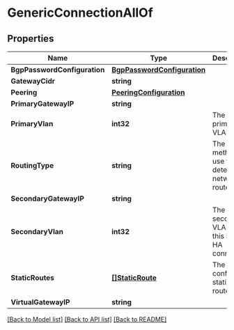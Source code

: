 # GenericConnectionAllOf

## Properties

Name | Type | Description | Notes
------------ | ------------- | ------------- | -------------
**BgpPasswordConfiguration** | [**BgpPasswordConfiguration**](BGPPasswordConfiguration.md) |  | [optional] 
**GatewayCidr** | **string** |  | [optional] 
**Peering** | [**PeeringConfiguration**](PeeringConfiguration.md) |  | [optional] 
**PrimaryGatewayIP** | **string** |  | [optional] 
**PrimaryVlan** | **int32** | The primary VLAN ID. | [optional] 
**RoutingType** | **string** | The method to use for determining network routes. | [optional] 
**SecondaryGatewayIP** | **string** |  | [optional] 
**SecondaryVlan** | **int32** | The secondary VLAN ID if this is an HA connection. | [optional] 
**StaticRoutes** | [**[]StaticRoute**](StaticRoute.md) | The user configured static routes. | [optional] 
**VirtualGatewayIP** | **string** |  | [optional] 

[[Back to Model list]](../README.md#documentation-for-models) [[Back to API list]](../README.md#documentation-for-api-endpoints) [[Back to README]](../README.md)



